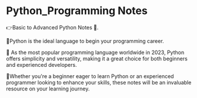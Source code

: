 # Python_Programming Notes


👉Basic to Advanced Python Notes 📝.

🔸️Python is the ideal language to begin your programming career.

🔸️ As the most popular programming language worldwide in 2023, Python offers simplicity and versatility, making it a great choice for both beginners and experienced developers.

🔸️Whether you're a beginner eager to learn Python or an experienced programmer looking to enhance your skills, these notes will be an invaluable resource on your learning journey.
